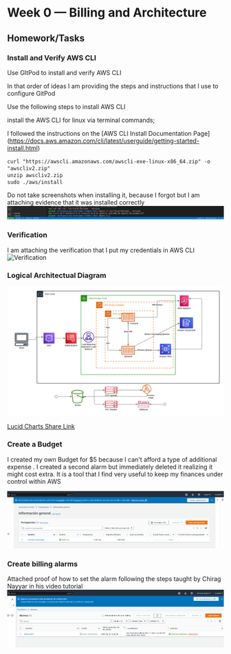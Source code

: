# Week 0 — Billing and Architecture

## Homework/Tasks

### Install and Verify AWS CLI
Use GItPod to install and verify AWS CLI

In that order of ideas I am providing the steps and instructions that I use to configure GitPod

Use the following steps to install AWS CLI

install the AWS CLI for linux via terminal commands;

I followed the instructions on the [AWS CLI Install Documentation Page]
(https://docs.aws.amazon.com/cli/latest/userguide/getting-started-install.html)

```
curl "https://awscli.amazonaws.com/awscli-exe-linux-x86_64.zip" -o "awscliv2.zip"
unzip awscliv2.zip
sudo ./aws/install
```

Do not take screenshots when installing it, because I forgot but I am attaching evidence that it was installed correctly
![Installing AWS CLI](assets/AWSCLIInstall.png)

### Verification
I am attaching the verification that I put my credentials in AWS CLI
![Verification](assets/comp.png)

### Logical Architectual Diagram
![Cruddur Logical Design](assets/Diagramapp.png)

[Lucid Charts Share Link](https://lucid.app/lucidchart/88a7e383-ba36-4acd-9304-5066a0ffa2c8/edit?viewport_loc=24%2C31%2C2219%2C1085%2C0_0&invitationId=inv_f8e6c559-42f2-4288-9278-344731afb83c)

### Create a Budget

I created my own Budget for $5 because I can't afford a type of additional expense .
I created a second alarm but immediately deleted it realizing it might cost extra.
It is a tool that I find very useful to keep my finances under control within AWS

![Image of The Budget Alarm I Created](assets/budget.png) 

### Create billing alarms
Attached proof of how to set the alarm following the steps taught by Chirag Nayyar in his video tutorial
![Billing alarm](assets/Alarm.png)
